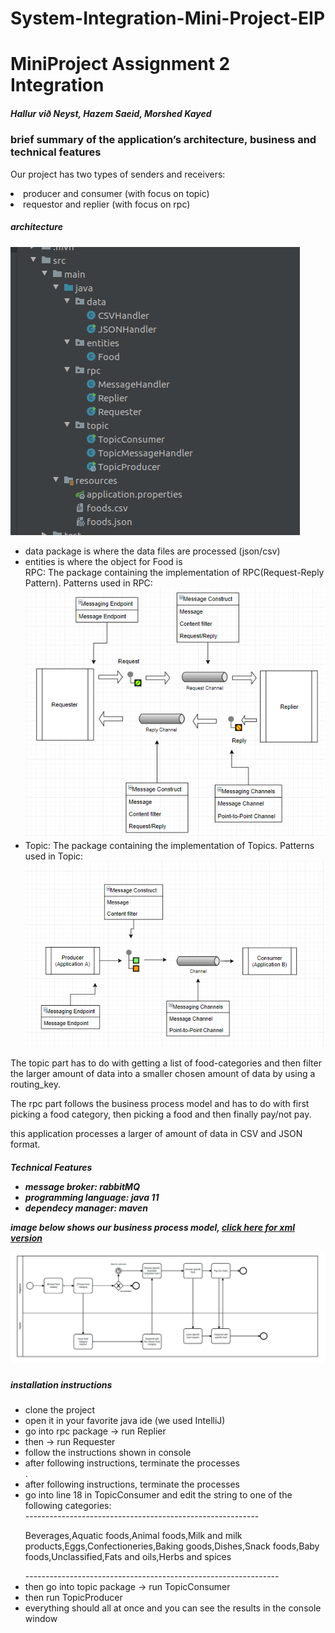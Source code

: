 # System-Integration-Mini-Project-EIP

<h1>MiniProject Assignment 2 Integration</h1>

<h5>Hallur við Neyst, Hazem Saeid, Morshed Kayed</h5>

<h3>brief summary of the application’s architecture, business and technical features</h3>
<p>
Our project has two types of senders and receivers:
  <li>producer and consumer (with focus on topic)</li>
  <li>requestor and replier (with focus on rpc)</li>
  
  <h5>architecture</h5>
  <img src="https://github.com/Mokayed/System-Integration-Mini-Project-EIP/blob/master/image.png"/>
  
  <ul>
  <li>
  data package is where the data files are processed (json/csv)
  </li>
  <li>
  entities is where the object for Food is
  </li>
  RPC: The package containing the implementation of RPC(Request-Reply Pattern). 
  Patterns used in RPC: 
  <img src="https://github.com/Mokayed/System-Integration-Mini-Project-EIP/blob/master/rpc.PNG"/>
  <li>
  Topic: The package containing the implementation of Topics.
    Patterns used in Topic: 
    <img src="https://github.com/Mokayed/System-Integration-Mini-Project-EIP/blob/master/TOPIC.PNG"/>
  </li>
</ul>
  
  The topic part has to do with getting a list of food-categories and then filter the larger
  amount of data into a smaller chosen amount of data by using a routing_key.
  
  The rpc part follows the business process model and has to do with first picking a food category,
  then picking a food and then finally pay/not pay.
  
  
  this application processes a larger of amount of data in CSV and JSON format.
  
  <h5>Technical Features</5>
  <ul>
  <li>message broker: rabbitMQ</li>
  <li>programming language: java 11</li>
  <li>dependecy manager: maven</li>
</ul>


  
image below shows our business process model, <a href="https://github.com/Mokayed/System-Integration-Mini-Project-EIP/blob/master/diagram.bpmn">click here for xml version</a>
</p>
<img src="https://github.com/Mokayed/System-Integration-Mini-Project-EIP/blob/master/bmpn.png"/>


<h5>installation instructions</h5>
<ul>
  <li>clone the project</li>
  <li>open it in your favorite java ide (we used IntelliJ)</li>
  <li>go into rpc package -> run Replier </li> 
  <li>then -> run Requester</li>
  <li>follow the instructions shown in console</li>
  <li>after following instructions, terminate the processes</li>
  .<li>after following instructions, terminate the processes</li>
  <li>go into line 18 in TopicConsumer and edit the string to one of the following categories:</li>
  ----------------------------------------------------------
  <p>Beverages,Aquatic foods,Animal foods,Milk and milk products,Eggs,Confectioneries,Baking goods,Dishes,Snack foods,Baby foods,Unclassified,Fats and oils,Herbs and spices</p>
  ---------------------------------------------------------------
  <li>then go into topic package -> run TopicConsumer </li>
  <li>then run TopicProducer</li>
  <li>everything should all at once and you can see the results in the console window</li>
</ul>


